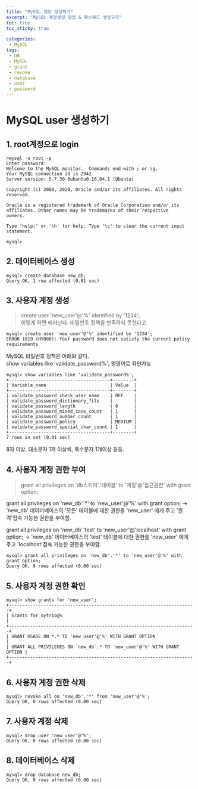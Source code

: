 ```yaml
---
title: "MySQL 계정 생성하기"
excerpt: "MySQL 계정생성 방법 & 패스워드 생성규칙"
toc: true
toc_sticky: true

categories:
 - MySQL
tags:
 - DB
 - MySQL
 - grant
 - revoke
 - database
 - user
 - password
---
```


# MySQL user 생성하기

## 1. root계정으로 login 

```shell
>mysql -u root -p
Enter password:
Welcome to the MySQL monitor.  Commands end with ; or \g.
Your MySQL connection id is 2942
Server version: 5.7.30-0ubuntu0.16.04.1 (Ubuntu)

Copyright (c) 2000, 2020, Oracle and/or its affiliates. All rights reserved.

Oracle is a registered trademark of Oracle Corporation and/or its
affiliates. Other names may be trademarks of their respective
owners.

Type 'help;' or '\h' for help. Type '\c' to clear the current input statement.

mysql>
``` 
## 2. 데이터베이스 생성 
``` shell
mysql> create database new_db;
Query OK, 1 row affected (0.01 sec)
``` 

## 3. 사용자 계정 생성
>create user 'new_user'@'%' identified by '1234';  
이렇게 하면 에러난다. 비밀번호 정책을 만족하지 못한다고.
```shell
mysql> create user 'new_user'@'%' identified by '1234';
ERROR 1819 (HY000): Your password does not satisfy the current policy requirements
```  

MySQL 비밀번호 정책은 아래와 같다.  
show variables like 'validate_password%';
명령어로 확인가능 
```shell
mysql> show variables like 'validate_password%';
+--------------------------------------+--------+
| Variable_name                        | Value  |
+--------------------------------------+--------+
| validate_password_check_user_name    | OFF    |
| validate_password_dictionary_file    |        |
| validate_password_length             | 8      |
| validate_password_mixed_case_count   | 1      |
| validate_password_number_count       | 1      |
| validate_password_policy             | MEDIUM |
| validate_password_special_char_count | 1      |
+--------------------------------------+--------+
7 rows in set (0.01 sec)
```
8자 이상, 대소문자 1개 이상씩, 특수문자 1개이상 등등.  


## 4. 사용자 계정 권한 부여 
>grant all privileges on 'db스키마'.'테이블' to '계정'@'접근권한' with grant option;   

grant all privileges on 'new_db'.'*' to 'new_user'@'%' with grant option; 
 -> 'new_db' 데이터베이스의 '모든' 테이블에 대한 권한을 'new_user' 에게 주고 '원격'접속 가능한 권한을 부여함.  


 grant all privileges on 'new_db'.'test' to 'new_user'@'localhost' with grant option; 
 -> 'new_db' 데이터베이스의 'test' 테이블에 대한 권한을 'new_user' 에게 주고 'localhost'접속 가능한 권한을 부여함. 

```shell
mysql> grant all privileges on 'new_db'.'*' to 'new_user'@'%' with grant option;
Query OK, 0 rows affected (0.00 sec)
```  


## 5. 사용자 계정 권한 확인
```shell
mysql> show grants for 'new_user';
+----------------------------------------------------------------------+
| Grants for oytrio@%                                                  |
+----------------------------------------------------------------------+
| GRANT USAGE ON *.* TO 'new_user'@'%' WITH GRANT OPTION                 |
| GRANT ALL PRIVILEGES ON `new_db`.* TO 'new_user'@'%' WITH GRANT OPTION |
+----------------------------------------------------------------------+
```  


## 6. 사용자 계정 권한 삭제
```shell
mysql> revoke all on 'new_db'.'*' from 'new_user'@'%';
Query OK, 0 rows affected (0.00 sec)
```  


## 7. 사용자 계정 삭제
```shell
mysql> drop user 'new_user'@'%';
Query OK, 0 rows affected (0.00 sec)
```  

## 8. 데이터베이스 삭제
```shell
mysql> drop database new_db;
Query OK, 0 rows affected (0.00 sec)
```
